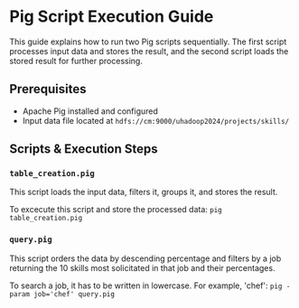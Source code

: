 # Pig Script Execution Guide

This guide explains how to run two Pig scripts sequentially. The first script processes input data and stores the result, and the second script loads the stored result for further processing.

## Prerequisites

- Apache Pig installed and configured
- Input data file located at `hdfs://cm:9000/uhadoop2024/projects/skills/`

## Scripts & Execution Steps

### `table_creation.pig`

This script loads the input data, filters it, groups it, and stores the result.

To excecute this script and store the processed data:
`pig table_creation.pig`

### `query.pig`

This script orders the data by descending percentage and filters by a job returning the 10 skills most solicitated in that job and their percentages.

To search a job, it has to be written in lowercase. For example, 'chef':
`pig -param job='chef' query.pig`


